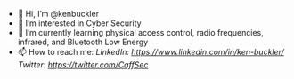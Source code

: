 - 👋 Hi, I’m @kenbuckler
- 👀 I’m interested in Cyber Security
- 🌱 I’m currently learning physical access control, radio frequencies, infrared, and Bluetooth Low Energy
- 📫 How to reach me:
*LinkedIn: https://www.linkedin.com/in/ken-buckler/*
*Twitter: https://twitter.com/CaffSec*

<!---
kenbuckler/kenbuckler is a ✨ special ✨ repository because its `README.md` (this file) appears on your GitHub profile.
You can click the Preview link to take a look at your changes.
--->
